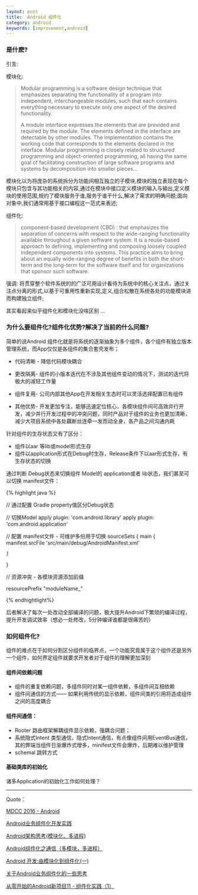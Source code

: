 ```yaml
---
layout: post
title:  Android 组件化
category: android
keywords: [improvement,android]
---
```


### 是什麽?

引言:

模块化:

>  Modular programming is a software design technique that emphasizes separating the functionality of a program into independent, interchangeable modules, such that each contains everything necessary to execute only one aspect of the desired functionality.    
>                 
> A module interface expresses the elements that are provided and required by the module. The elements defined in the interface are detectable by other modules. The implementation contains the working code that corresponds to the elements declared in the interface. Modular programming is closely related to structured programming and object-oriented programming, all having the same goal of facilitating construction of large software programs and systems by decomposition into smaller pieces...

模块化以为将庞杂的系统拆分为功能间相互独立的子模块,模块的独立表现在每个模块只包含与其功能相关的内容,通过在模块中接口定义模块的输入与输出,定义模块的使用范围,规约了模块服务于谁,服务于谁干什么,解决了需求的明确问题;面向对象中,我们通常用基于接口编程这一范式来表述;


组件化:

>   component-based development (CBD) :  that emphasizes the separation of concerns with respect to the wide-ranging functionality available throughout a given software system. It is a reuse-based approach to defining, implementing and composing loosely coupled independent components into systems. This practice aims to bring about an equally wide-ranging degree of benefits in both the short-term and the long-term for the software itself and for organizations that sponsor such software.


强调: 将贯穿整个软件系统的的广泛可用设计看待为系统中的核心关注点，通过关注点分离的形式,以基于可重用性重新实现,定义,组合松散在系统各处的功能模块进而构建独立组件;

其实看起来似乎组件化和模块化没啥区别 ...

### 为什么要组件化?组件化优势?解决了当前的什么问题?

简单的说Android 组件化就是将系统的逐渐抽象为多个组件，各个组件有独立版本管理系统，而App仅仅是各组件的集合套壳发布；

- 代码清晰 - 降低代码模块耦合

- 更改隔离- 组件的小版本迭代在不涉及其他组件变动的情况下，测试的迭代将极大的减轻工作量

- 组件复用- 公司内部其他App在开发相关生态时可以灵活选择配置已有组件

- 其他优势-  开发更加专注，能够迅速定位核心，各模块组件间可高效并行开发，减少并行开发过程中的冲突问题，同时产品对于组件的业务也更加清晰，减少大项目系统中各处藕断丝连牵一发而动全身，各产品之间沟通内耗


针对组件的生存状态又有了区分：

- 组件以aar 等lib或model形式生存     
- 组件以application形式在Debug时生存，Release条件下以aar形式生存，有生存状态的切换    

通过判断 Debug状态来切换组件 Model的 application或者 lib状态，我们甚至可以切换 manifest文件：


{% highlight java %}

// 通过配置 Gradle property值区分Debug状态

// 切换Model
apply plugin: 'com.android.library'
apply plugin: 'com.android.application'

// 配置 manifest文件 - 可维护多份用于切换
sourceSets {
    main {
        manifest.srcFile 'src/main/debug/AndroidManifest.xml'

    }
}


// 资源冲突     -  各模块资源添加前缀   

resourcePrefix "moduleName_"

{% endhightlight%}


后者解决了每次一处改动全部编译的问题，极大提升Android下繁琐的编译过程，提升开发调试效率（想必一处修改，5分钟编译谁都是很痛苦的）      


### 如何组件化?


组件的难点在于如何分割区分组件的临界点，一个功能究竟属于这个组件还是另外一个组件，如何界定组件就要求开发者对于组件的理解更加深刻



#### 组件间依赖问题

- 组件的重复依赖问题，多组件同时对某一组件依赖，多组件间互相依赖                
- 组件间通信的方式—— 如果利用传统的显示依赖，组件间类的引用将造成组件之间的高度耦合     


#### 组件间通信：

-  Rooter 路由框架解耦组件显示依赖，强耦合问题；        
-  系统隐式Intent 类型通信，隐式Intent通信，有点像组件间用EventBus通信，其的弊端当组件日渐爆炸式增多，minifest文件会爆炸，后期难以维护管理     
-  schemal 跳转方式



#### 基础类库的初始化

诸多Application的初始化工作如何处理？  


















---

Quote：


[MDCC 2016 - Android](https://www.liaohuqiu.net/cn/posts/mdcc-2016-brief-summary/)

[Android业务组件化开发实践](https://kymjs.com/code/2016/10/18/01/)

[Android架构思考(模块化、多进程)](http://blog.spinytech.com/2016/12/28/android_modularization/)

[Android组件化之通信（多模块，多进程）](http://www.jianshu.com/p/1fc5f8a2d703)

[Android 开发:由模块化到组件化(一)](http://blog.csdn.net/dd864140130/article/details/53645290)

[关于Android业务组件化的一些思考](http://zjutkz.net/2016/10/07/%E5%85%B3%E4%BA%8EAndroid%E4%B8%9A%E5%8A%A1%E7%BB%84%E4%BB%B6%E5%8C%96%E7%9A%84%E4%B8%80%E4%BA%9B%E6%80%9D%E8%80%83/)

[从零开始的Android新项目11 - 组件化实践（1）](http://blog.zhaiyifan.cn/2016/10/20/android-new-project-from-0-p11/)
